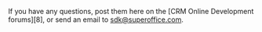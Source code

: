If you have any questions, post them here on the [CRM Online Development forums][8], or send an email to sdk@superoffice.com.